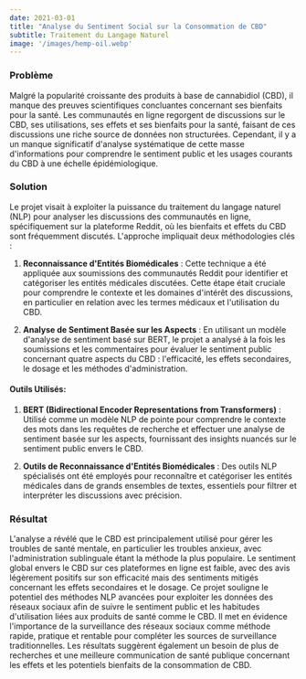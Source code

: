 ```yaml
---
date: 2021-03-01 
title: "Analyse du Sentiment Social sur la Consommation de CBD"
subtitle: Traitement du Langage Naturel
image: '/images/hemp-oil.webp'
---
```


### Problème
Malgré la popularité croissante des produits à base de cannabidiol (CBD), il manque des preuves scientifiques concluantes concernant ses bienfaits pour la santé. Les communautés en ligne regorgent de discussions sur le CBD, ses utilisations, ses effets et ses bienfaits pour la santé, faisant de ces discussions une riche source de données non structurées. Cependant, il y a un manque significatif d'analyse systématique de cette masse d'informations pour comprendre le sentiment public et les usages courants du CBD à une échelle épidémiologique.

### Solution
Le projet visait à exploiter la puissance du traitement du langage naturel (NLP) pour analyser les discussions des communautés en ligne, spécifiquement sur la plateforme Reddit, où les bienfaits et effets du CBD sont fréquemment discutés. L'approche impliquait deux méthodologies clés :

1. **Reconnaissance d'Entités Biomédicales** : Cette technique a été appliquée aux soumissions des communautés Reddit pour identifier et catégoriser les entités médicales discutées. Cette étape était cruciale pour comprendre le contexte et les domaines d'intérêt des discussions, en particulier en relation avec les termes médicaux et l'utilisation du CBD.

2. **Analyse de Sentiment Basée sur les Aspects** : En utilisant un modèle d'analyse de sentiment basé sur BERT, le projet a analysé à la fois les soumissions et les commentaires pour évaluer le sentiment public concernant quatre aspects du CBD : l'efficacité, les effets secondaires, le dosage et les méthodes d'administration.

#### Outils Utilisés:
1. **BERT (Bidirectional Encoder Representations from Transformers)** : Utilisé comme un modèle NLP de pointe pour comprendre le contexte des mots dans les requêtes de recherche et effectuer une analyse de sentiment basée sur les aspects, fournissant des insights nuancés sur le sentiment public envers le CBD.

2. **Outils de Reconnaissance d'Entités Biomédicales** : Des outils NLP spécialisés ont été employés pour reconnaître et catégoriser les entités médicales dans de grands ensembles de textes, essentiels pour filtrer et interpréter les discussions avec précision.

### Résultat
L'analyse a révélé que le CBD est principalement utilisé pour gérer les troubles de santé mentale, en particulier les troubles anxieux, avec l'administration sublinguale étant la méthode la plus populaire. Le sentiment global envers le CBD sur ces plateformes en ligne est faible, avec des avis légèrement positifs sur son efficacité mais des sentiments mitigés concernant les effets secondaires et le dosage. Ce projet souligne le potentiel des méthodes NLP avancées pour exploiter les données des réseaux sociaux afin de suivre le sentiment public et les habitudes d'utilisation liées aux produits de santé comme le CBD. Il met en évidence l'importance de la surveillance des réseaux sociaux comme méthode rapide, pratique et rentable pour compléter les sources de surveillance traditionnelles. Les résultats suggèrent également un besoin de plus de recherches et une meilleure communication de santé publique concernant les effets et les potentiels bienfaits de la consommation de CBD.